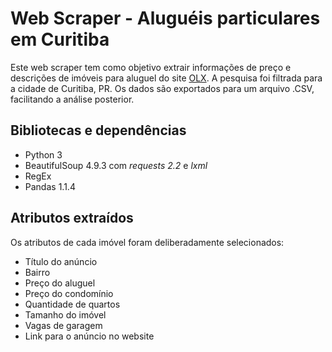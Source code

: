 # Web Scraper - Aluguéis particulares em Curitiba

Este web scraper tem como objetivo extrair informações de preço e descrições de imóveis para aluguel do site [OLX](https://www.olx.com.br). A pesquisa foi filtrada para a cidade de Curitiba, PR.
Os dados são exportados para um arquivo .CSV, facilitando a análise posterior.

## Bibliotecas e dependências

- Python 3
- BeautifulSoup 4.9.3 com *requests 2.2* e *lxml*
- RegEx
- Pandas 1.1.4

## Atributos extraídos

Os atributos de cada imóvel foram deliberadamente selecionados:

- Título do anúncio
- Bairro
- Preço do aluguel
- Preço do condomínio
- Quantidade de quartos
- Tamanho do imóvel
- Vagas de garagem
- Link para o anúncio no website
